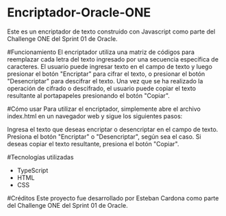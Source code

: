 # Encriptador-Oracle-ONE
Este es un encriptador de texto construido con Javascript como parte del Challenge ONE del Sprint 01 de Oracle.

#Funcionamiento
El encriptador utiliza una matriz de códigos para reemplazar cada letra del texto ingresado por una secuencia específica de caracteres. El usuario puede ingresar texto en el campo de texto y luego presionar el botón "Encriptar" para cifrar el texto, o presionar el botón "Desencriptar" para descifrar el texto. Una vez que se ha realizado la operación de cifrado o descifrado, el usuario puede copiar el texto resultante al portapapeles presionando el botón "Copiar".

#Cómo usar
Para utilizar el encriptador, simplemente abre el archivo index.html en un navegador web y sigue los siguientes pasos:

Ingresa el texto que deseas encriptar o desencriptar en el campo de texto.
Presiona el botón "Encriptar" o "Desencriptar", según sea el caso.
Si deseas copiar el texto resultante, presiona el botón "Copiar".

#Tecnologías utilizadas
- TypeScript
- HTML
- CSS

#Créditos
Este proyecto fue desarrollado por Esteban Cardona como parte del Challenge ONE del Sprint 01 de Oracle.
